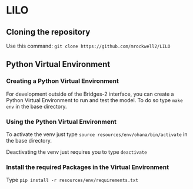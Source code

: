 # LILO

## Cloning the repository

Use this command: ``` git clone https://github.com/mrockwell2/LILO ```

## Python Virtual Environment

### Creating a Python Virtual Environment

For development outside of the Bridges-2 interface, you can create a Python Virtual Environment to run and test the model. To do so type ``` make env ``` in the base directory.

### Using the Python Virtual Environment

To activate the venv just type ``` source resources/env/ohana/bin/activate ``` in the base directory.

Deactivating the venv just requires you to type ``` deactivate ```

### Install the required Packages in the Virtual Environment

Type ``` pip install -r resources/env/requirements.txt ```